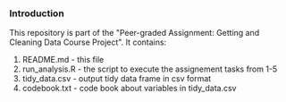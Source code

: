 ### Introduction

This repository is part of the "Peer-graded Assignment: Getting and Cleaning Data Course Project". It contains:
1. README.md - this file
2. run_analysis.R - the script to execute the assignement tasks from 1-5
3. tidy_data.csv - output tidy data frame in csv format
4. codebook.txt - code book about variables in tidy_data.csv

